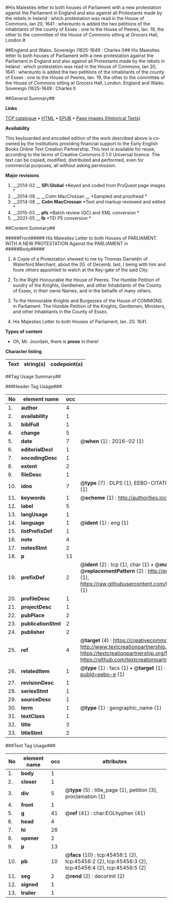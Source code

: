 #His Maiesties letter to both houses of Parliament with a new protestation against the Parliament in England and also against all Protestants made by the rebels in Ireland : which protestation was read in the House of Commons, Ian 20, 1641 : whereunto is added the two petitions of the inhabitants of the county of Essex : one to the House of Peeres, Ian. 19, the other to the committee of the House of Commons sitting at Grocers Hall, London.#

##England and Wales. Sovereign (1625-1649 : Charles I)##
His Maiesties letter to both houses of Parliament with a new protestation against the Parliament in England and also against all Protestants made by the rebels in Ireland : which protestation was read in the House of Commons, Ian 20, 1641 : whereunto is added the two petitions of the inhabitants of the county of Essex : one to the House of Peeres, Ian. 19, the other to the committee of the House of Commons sitting at Grocers Hall, London.
England and Wales. Sovereign (1625-1649 : Charles I)

##General Summary##

**Links**

[TCP catalogue](http://www.ota.ox.ac.uk/tcp/)  • 
[HTML](http://tei.it.ox.ac.uk/tcp/Texts-HTML/free/A31/A31950.html)  • 
[EPUB](http://tei.it.ox.ac.uk/tcp/Texts-EPUB/free/A31/A31950.epub) • 
[Page images (Historical Texts)](https://historicaltexts.jisc.ac.uk/eebo-10629604e)

**Availability**

This keyboarded and encoded edition of the work described above is co-owned by the
    institutions providing financial support to the Early English Books Online Text Creation
    Partnership. This text is available for reuse, according to the terms of  Creative Commons 0 1.0 Universal
    licence. The text can be copied, modified, distributed and performed, even for commercial
    purposes, all without asking permission.

**Major revisions**

1. __2014-02 __ __SPi Global__ *Keyed and coded from ProQuest page images *
1. __2014-08 __ __Colm MacCrossan __ *Sampled and proofread *
1. __2014-08 __ __Colm MacCrossan__ *Text and markup reviewed and edited *
1. __2015-03 __ __pfs__ *Batch review (QC) and XML conversion *
1. __2021-05 __ __lb__ *TEI P5 conversion *

##Content Summary##

#####Front#####
His Maiesties Letter to both Houses of PARLIAMENT. WITH A NEW PROTESTATION Against the PARLIAMENT in
#####Body#####

1. A Copie of a Protestation shewed to me by Thomas Garreldin of Waterford Merchant, about the 20. of Decemb. last, I being with him and foure others appointed to watch at the Key-gate of the said City.

1. To the Right Honourable the House of Peeres. The Humble Petition of sundry of the Knights, Gentlemen, and other Inhabitants of the County of Essex, in their owne Names, and in the behalfe of many others.

1. To the Honourable Knights and Burgesses of the House of COMMONS in Parliament. The Humble Petition of the Knights, Gentlemen, Ministers, and other Inhabitants in the County of Essex.

1. His Majesties Letter to both Houses of Parliament, Ian. 20. 1641.

**Types of content**

  * Oh, Mr. Jourdain, there is **prose** in there!

**Character listing**


|Text|string(s)|codepoint(s)|
|---|---|---|

##Tag Usage Summary##

###Header Tag Usage###

|No|element name|occ|attributes|
|---|---|---|---|
|1.|__author__|4||
|2.|__availability__|1||
|3.|__biblFull__|1||
|4.|__change__|5||
|5.|__date__|7| @__when__ (1) : 2016-02 (1)|
|6.|__editorialDecl__|1||
|7.|__encodingDesc__|1||
|8.|__extent__|2||
|9.|__fileDesc__|1||
|10.|__idno__|7| @__type__ (7) : DLPS (1), EEBO-CITATION (1), VID (1), EEBO-PROQUEST (1), STC (2), OCLC (1)|
|11.|__keywords__|1| @__scheme__ (1) : http://authorities.loc.gov/ (1)|
|12.|__label__|5||
|13.|__langUsage__|1||
|14.|__language__|1| @__ident__ (1) : eng (1)|
|15.|__listPrefixDef__|1||
|16.|__note__|4||
|17.|__notesStmt__|2||
|18.|__p__|11||
|19.|__prefixDef__|2| @__ident__ (2) : tcp (1), char (1)  •  @__matchPattern__ (2) : ([0-9\-]+):([0-9IVX]+) (1), (.+) (1)  •  @__replacementPattern__ (2) : http://eebo.chadwyck.com/downloadtiff?vid=$1&page=$2 (1), https://raw.githubusercontent.com/textcreationpartnership/Texts/master/tcpchars.xml#$1 (1)|
|20.|__profileDesc__|1||
|21.|__projectDesc__|1||
|22.|__pubPlace__|2||
|23.|__publicationStmt__|2||
|24.|__publisher__|2||
|25.|__ref__|4| @__target__ (4) : https://creativecommons.org/publicdomain/zero/1.0/ (1), http://www.textcreationpartnership.org/docs/. (1), https://textcreationpartnership.org/faq/#faq05 (1), https://github.com/textcreationpartnership (1)|
|26.|__relatedItem__|1| @__type__ (1) : facs (1)  •  @__target__ (1) : https://data.historicaltexts.jisc.ac.uk/view?pubId=eebo-e (1)|
|27.|__revisionDesc__|1||
|28.|__seriesStmt__|1||
|29.|__sourceDesc__|1||
|30.|__term__|1| @__type__ (1) : geographic_name (1)|
|31.|__textClass__|1||
|32.|__title__|3||
|33.|__titleStmt__|2||


###Text Tag Usage###

|No|element name|occ|attributes|
|---|---|---|---|
|1.|__body__|1||
|2.|__closer__|1||
|3.|__div__|5| @__type__ (5) : title_page (1), petition (3), proclamation (1)|
|4.|__front__|1||
|5.|__g__|41| @__ref__ (41) : char:EOLhyphen (41)|
|6.|__head__|4||
|7.|__hi__|26||
|8.|__opener__|2||
|9.|__p__|13||
|10.|__pb__|10| @__facs__ (10) : tcp:45456:1 (2), tcp:45456:2 (2), tcp:45456:3 (2), tcp:45456:4 (2), tcp:45456:5 (2)|
|11.|__seg__|2| @__rend__ (2) : decorInit (2)|
|12.|__signed__|1||
|13.|__trailer__|1||
